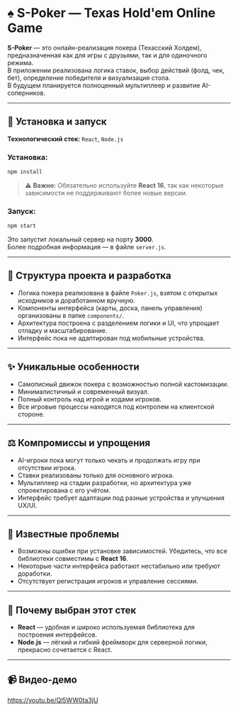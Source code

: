# ♠️ S-Poker — Texas Hold'em Online Game

**S-Poker** — это онлайн-реализация покера (Техасский Холдем), предназначенная как для игры с друзьями, так и для одиночного режима.  
В приложении реализована логика ставок, выбор действий (фолд, чек, бет), определение победителя и визуализация стола.  
В будущем планируется полноценный мультиплеер и развитие AI-соперников.

---

## 🚀 Установка и запуск

**Технологический стек:** `React`, `Node.js`

### Установка:

```bash
npm install
```

> ⚠️ **Важно:** Обязательно используйте **React 16**, так как некоторые зависимости не поддерживают более новые версии.

### Запуск:

```bash
npm start
```

Это запустит локальный сервер на порту **3000**.  
Более подробная информация — в файле `server.js`.

---

## 🧩 Структура проекта и разработка

- Логика покера реализована в файле `Poker.js`, взятом с открытых исходников и доработанном вручную.
- Компоненты интерфейса (карты, доска, панель управления) организованы в папке `components/`.
- Архитектура построена с разделением логики и UI, что упрощает отладку и масштабирование.
- Интерфейс пока не адаптирован под мобильные устройства.

---

## ✨ Уникальные особенности

- Самописный движок покера с возможностью полной кастомизации.
- Минималистичный и современный визуал.
- Полный контроль над игрой и ходами игроков.
- Все игровые процессы находятся под контролем на клиентской стороне.

---

## ⚖️ Компромиссы и упрощения

- AI-игроки пока могут только чекать и продолжать игру при отсутствии игрока.
- Ставки реализованы только для основного игрока.
- Мультиплеер на стадии разработки, но архитектура уже спроектирована с его учётом.
- Интерфейс требует адаптации под разные устройства и улучшения UX/UI.

---

## 🐞 Известные проблемы

- Возможны ошибки при установке зависимостей.
  Убедитесь, что все библиотеки совместимы с **React 16**.
- Некоторые части интерфейса работают нестабильно или требуют доработки.
- Отсутствует регистрация игроков и управление сессиями.

---

## 🧠 Почему выбран этот стек

- **React** — удобная и широко используемая библиотека для построения интерфейсов.
- **Node.js** — лёгкий и гибкий фреймворк для серверной логики, прекрасно сочетается с React.

---

## 📹 Видео-демо
https://youtu.be/Ql5WW0ta3jU

